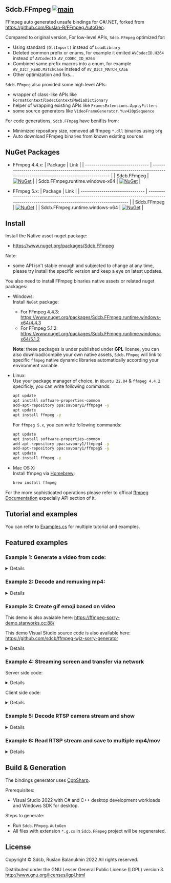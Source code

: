 ## Sdcb.FFmpeg [![main](https://github.com/sdcb/FFmpeg.AutoGen/actions/workflows/main.yml/badge.svg)](https://github.com/sdcb/FFmpeg.AutoGen/actions/workflows/main.yml)
FFmpeg auto generated unsafe bindings for C#/.NET, forked from https://github.com/Ruslan-B/FFmpeg.AutoGen.

Compared to original version, For low-level APIs, `Sdcb.FFmpeg` optimized for:
* Using standard `[DllImport]` instead of `LoadLibrary`
* Deleted common prefix or enums, for example it emited `AVCodecID.H264` instead of `AVCodecID.AV_CODEC_ID_H264`
* Combined same prefix macros into a enum, for example `AV_DICT_READ.MatchCase` instead of `AV_DICT_MATCH_CASE`
* Other optimization and fixs...

`Sdcb.FFmpeg` also provided some high level APIs:
* wrapper of class-like APIs like `FormatContext`/`CodecContext`/`MediaDictionary`
* helper of wrapping existing APIs like `FramesExtensions.ApplyFilters`
* some source generators like `VideoFrameGenerator.Yuv420pSequence`

For code generations, `Sdcb.FFmpeg` have benifits from:
* Minimized repository size, removed all ffmpeg `*.dll` binaries using `bfg`
* Auto download FFmpeg binaries from known existing sources

## NuGet Packages
* FFmpeg 4.4.x:
  | Package                         | Link                                                                                                                            |
  | ------------------------------- | ------------------------------------------------------------------------------------------------------------------------------- |
  | Sdcb.FFmpeg                     | [![NuGet](https://img.shields.io/badge/nuget-4.4.2-blue)](https://www.nuget.org/packages/Sdcb.FFmpeg/4.4.2)                     |
  | Sdcb.FFmpeg.runtime.windows-x64 | [![NuGet](https://img.shields.io/badge/nuget-4.4.3-blue)](https://www.nuget.org/packages/Sdcb.FFmpeg.runtime.windows-x64/4.4.3) |

* FFmpeg 5.x:
  | Package                         | Link                                                                                                                                       |
  | ------------------------------- | ------------------------------------------------------------------------------------------------------------------------------------------ |
  | Sdcb.FFmpeg                     | [![NuGet](https://img.shields.io/nuget/vpre/Sdcb.FFmpeg.svg)](https://nuget.org/packages/Sdcb.FFmpeg)                            |
  | Sdcb.FFmpeg.runtime.windows-x64 | [![NuGet](https://img.shields.io/nuget/v/Sdcb.FFmpeg.runtime.windows-x64.svg)](https://nuget.org/packages/Sdcb.FFmpeg.runtime.windows-x64) |


## Install

Install the Native asset nuget package:
* https://www.nuget.org/packages/Sdcb.FFmpeg

Note: 
* some API isn't stable enough and subjected to change at any time, please try install the specific version and keep a eye on latest updates.

You also need to install FFmpeg binaries native assets or related nuget packages:
- Windows:  
  Install `NuGet` package:
  * For FFmpeg 4.4.3: https://www.nuget.org/packages/Sdcb.FFmpeg.runtime.windows-x64/4.4.3
  * For FFmpeg 5.1.2: https://www.nuget.org/packages/Sdcb.FFmpeg.runtime.windows-x64/5.1.2

  **Note**: these packages is under published under **GPL** license, you can also download/compile your own native assets, `Sdcb.FFmpeg` will link to specific `ffmpeg` native dynamic libraries automatically according your environment variable.

- Linux:  
  Use your package manager of choice, in `Ubuntu 22.04` & `ffmpeg 4.4.2` specificly, you can write following commands:
  ```bash
  apt update
  apt install software-properties-common
  add-apt-repository ppa:savoury1/ffmpeg4 -y
  apt update
  apt install ffmpeg -y
  ```

  For `ffmpeg 5.x`, you can write following commands:
  ```bash
  apt update
  apt install software-properties-common
  add-apt-repository ppa:savoury1/ffmpeg4 -y
  add-apt-repository ppa:savoury1/ffmpeg5 -y
  apt update
  apt install ffmpeg -y
  ```

- Mac OS X:  
  Install ffmpeg via [Homebrew](https://formulae.brew.sh/formula/ffmpeg):
  ```bash
  brew install ffmpeg
  ```

For the more sophisticated operations please refer to offical [ffmpeg Documentation](https://www.ffmpeg.org/documentation.html) expecially API section of it.

## Tutorial and examples

You can refer to [Examples.cs](src/Sdcb.FFmpeg.Tests/Examples.cs) for multiple tutorial and examples.

## Featured examples

### Example 1: Generate a video from code:

<details>

```csharp
// this example is based on Sdcb.FFmpeg 5.1.2
FFmpegLogger.LogWriter = (level, msg) => Console.Write(msg);

using FormatContext fc = FormatContext.AllocOutput(formatName: "mp4");
fc.VideoCodec = Codec.CommonEncoders.Libx264;
MediaStream vstream = fc.NewStream(fc.VideoCodec);
using CodecContext vcodec = new CodecContext(fc.VideoCodec)
{
	Width = 800,
	Height = 600,
	TimeBase = new AVRational(1, 30),
	PixelFormat = AVPixelFormat.Yuv420p,
	Flags = AV_CODEC_FLAG.GlobalHeader, 
};
vcodec.Open(fc.VideoCodec);
vstream.Codecpar!.CopyFrom(vcodec);
vstream.TimeBase = vcodec.TimeBase;

string outputPath = Path.Combine(Environment.GetFolderPath(Environment.SpecialFolder.Desktop), "muxing.mp4");
fc.DumpFormat(streamIndex: 0, outputPath, isOutput: true);

using IOContext io = IOContext.OpenWrite(outputPath);
fc.Pb = io;
fc.WriteHeader();
VideoFrameGenerator.Yuv420pSequence(vcodec.Width, vcodec.Height, 600)
	.ConvertFrames(vcodec)
	.EncodeAllFrames(fc, null, vcodec)
	.WriteAll(fc);
fc.WriteTrailer();
```
</details>

### Example 2: Decode and remuxing mp4:

<details>

```csharp
// this example is based on Sdcb.FFmpeg 4.4.2
void A7r3VideoToWechat(string mp4Path)
{
	using FormatContext inFc = FormatContext.OpenInputUrl(mp4Path);
	inFc.LoadStreamInfo();

	// prepare input stream/codec
	MediaStream inAudioStream = inFc.GetAudioStream();
	using CodecContext audioDecoder = new(Codec.FindDecoderById(inAudioStream.Codecpar!.CodecId));
	audioDecoder.FillParameters(inAudioStream.Codecpar);
	audioDecoder.Open();
	audioDecoder.ChannelLayout = (ulong)ffmpeg.av_get_default_channel_layout(audioDecoder.Channels);

	MediaStream inVideoStream = inFc.GetVideoStream();
	using CodecContext videoDecoder = new(Codec.FindDecoderByName("h264_qsv"));
	videoDecoder.FillParameters(inVideoStream.Codecpar!);
	videoDecoder.Open();

	// dest file
	string destFile = Path.Combine(Path.GetDirectoryName(mp4Path)!, Path.GetFileNameWithoutExtension(mp4Path) + "_wechat.mp4");
	using FormatContext outFc = FormatContext.AllocOutput(fileName: destFile);

	// dest encoder and streams
	outFc.AudioCodec = Codec.CommonEncoders.AAC;
	MediaStream outAudioStream = outFc.NewStream(outFc.AudioCodec);
	using CodecContext audioEncoder = new(outFc.AudioCodec)
	{
		Channels = 1,
		SampleFormat = outFc.AudioCodec.Value.NegociateSampleFormat(AVSampleFormat.Fltp),
		SampleRate = outFc.AudioCodec.Value.NegociateSampleRates(48000),
		BitRate = 48000
	};
	audioEncoder.ChannelLayout = (ulong)ffmpeg.av_get_default_channel_layout(audioEncoder.Channels);
	audioEncoder.TimeBase = new AVRational(1, audioEncoder.SampleRate);
	audioEncoder.Open(outFc.AudioCodec);
	outAudioStream.Codecpar!.CopyFrom(audioEncoder);

	outFc.VideoCodec = Codec.FindEncoderByName("libx264");
	MediaStream outVideoStream = outFc.NewStream(outFc.VideoCodec);
	using VideoFilterContext vfilter = VideoFilterContext.Create(inVideoStream, "scale=1024:-1");
	using CodecContext videoEncoder = new(outFc.VideoCodec)
	{
		Flags = AV_CODEC_FLAG.GlobalHeader,
		ThreadCount = Environment.ProcessorCount, 
		ThreadType = ffmpeg.FF_THREAD_FRAME,
	};
	vfilter.ConfigureEncoder(videoEncoder);
	var dict = new MediaDictionary
	{
		["crf"] = "30",
		["preset"] = "veryslow"
	};
	videoEncoder.Open(outFc.VideoCodec, dict);
	dict.Dump();
	outVideoStream.Codecpar!.CopyFrom(videoEncoder);
	outVideoStream.TimeBase = videoEncoder.TimeBase;

	// begin write
	using IOContext io = IOContext.OpenWrite(destFile);
	outFc.Pb = io;
	outFc.WriteHeader();

	MediaThreadQueue<Frame> decodingQueue = inFc
		.ReadPackets(inVideoStream.Index, inAudioStream.Index)
		.DecodeAllPackets(inFc, audioDecoder, videoDecoder)
		.ToThreadQueue(cancellationToken: QueryCancelToken, boundedCapacity: 64);

	MediaThreadQueue<Packet> encodingQueue = decodingQueue.GetConsumingEnumerable()
		.ApplyVideoFilters(vfilter)
		.ConvertAllFrames(audioEncoder, videoEncoder)
		.AudioFifo(audioEncoder)
		.EncodeAllFrames(outFc, audioEncoder, videoEncoder)
		.ToThreadQueue(cancellationToken: QueryCancelToken);

	CancellationTokenSource end = new();
	QueryCancelToken.Register(() => end.Cancel());
	Dictionary<int, PtsDts> ptsDts = new();
	Task.Run(async () =>
	{
		double totalDuration = Math.Max(inVideoStream.GetDurationInSeconds(), inAudioStream.GetDurationInSeconds());
		try
		{
			while (!end.IsCancellationRequested)
			{
				Log();
				await Task.Delay(1000, end.Token);
			}
		}
		finally
		{
			Log();
		}

		void Log() => Console.WriteLine($"{GetStatusText()}, dec/enc queue: {decodingQueue.Count}/{encodingQueue.Count}");
		string GetStatusText() => $"{(outVideoStream.TimeBase * ptsDts.GetValueOrDefault(outVideoStream.Index, PtsDts.Default).Dts).ToDouble():F2} of {totalDuration:F2}";
	});
	encodingQueue.GetConsumingEnumerable()
		.RecordPtsDts(ptsDts)
		.WriteAll(outFc);
	end.Cancel();
	outFc.WriteTrailer();
}
```
</details>

### Example 3: Create gif emoji based on video

This demo is also avaiable here: https://ffmpeg-sorry-demo.starworks.cc:88/

This demo Visual Studio source code is also available here: https://github.com/sdcb/ffmpeg-wjz-sorry-generator

<details>

```csharp
// This example is initially written based on Sdcb.FFmpeg 4.4.3 + Vortice.Direct2D1
#nullable enable

void Main()
{
	FFmpegLogger.LogWriter = (level, msg) => Console.Write(msg);
	byte[] videoBytes = CreateGif(239, 239, timebase: new AVRational(1, 30), duration: new AVRational(1, 1), RenderOneFrame);
	File.WriteAllBytes(Path.Combine(Environment.GetFolderPath(Environment.SpecialFolder.Desktop), "muxing.gif"), videoBytes);
	Util.Image(videoBytes, Util.ScaleMode.Unscaled).Dump(videoBytes.Length.ToString());
}

static void RenderOneFrame(VideoTime time, ID2D1RenderTarget ctx, DxRes res)
{
	using IDWriteTextFormat font = res.DWriteFactory.CreateTextFormat("Consolas", 40.0f);
	ctx.Clear(Colors.Transparent);
	ctx.Transform = Matrix3x2.CreateRotation(time.Percent * MathF.PI * 2, new Vector2(ctx.Size.Width / 2, ctx.Size.Height / 2));
	using var layout = res.DWriteFactory.CreateTextLayout("Test1234!", font, int.MaxValue, int.MaxValue);
	ctx.DrawTextLayout(new Vector2(ctx.Size.Width / 2 - layout.Metrics.Width / 2, ctx.Size.Height / 2 - layout.Metrics.Height / 2), layout, res.GetColor(Colors.Red));
}

public static byte[] CreateGif(int width, int height, AVRational timebase, AVRational duration, FrameRendererDelegate frameRenderer)
{
    using FormatContext fc = FormatContext.AllocOutput(formatName: "gif");
    fc.VideoCodec = Codec.FindEncoderById(AVCodecID.Gif);
    MediaStream vstream = fc.NewStream(fc.VideoCodec);
    using CodecContext vcodec = new CodecContext(fc.VideoCodec)
    {
        Width = width,
        Height = height,
        TimeBase = timebase,
        PixelFormat = AVPixelFormat.Pal8,
    };
    vcodec.Open(fc.VideoCodec);
    vstream.Codecpar!.CopyFrom(vcodec);
    vstream.TimeBase = vcodec.TimeBase;

    using DynamicIOContext io = IOContext.OpenDynamic();
    fc.Pb = io;
    fc.WriteHeader();
	int frameCount = (int)Math.Ceiling(duration.ToDouble() / timebase.ToDouble());
    RenderAll(vcodec, frameRenderer, frameCount: frameCount)
		//.ConvertFrames(vcodec)
		.ApplyVideoFilters(timebase, AVPixelFormat.Pal8, $"scale=flags=lanczos,split[s0][s1];[s0]palettegen[p];[s1][p]paletteuse")
        .EncodeAllFrames(fc, null, vcodec)
        .WriteAll(fc);
    fc.WriteTrailer();
    return io.GetBuffer().ToArray();

	static IEnumerable<Frame> RenderAll(CodecContext codecCtx, FrameRendererDelegate frameRenderer, int frameCount)
	{
		using DxRes basic = new(codecCtx.Width, codecCtx.Height);
		using VideoFrameConverter frameConverter = new();
		using Frame rgbFrame = new Frame()
		{
			Width = codecCtx.Width,
			Height = codecCtx.Height,
			Format = (int)AVPixelFormat.Bgra
		};
		using Frame refFrame = new();

		for (int i = 0; i < frameCount; ++i)
		{
			ID2D1RenderTarget ctx = basic.RenderTarget;
			VideoTime time = new(i, TimeSpan.FromSeconds(1.0 * i * codecCtx.TimeBase.Num / codecCtx.TimeBase.Den), frameCount);
			ctx.BeginDraw();
			frameRenderer(time, ctx, basic);
			ctx.EndDraw();

			using (IWICBitmapLock bmpLock = basic.WicBmp.Lock(BitmapLockFlags.Read))
			{
				rgbFrame.Data._0 = bmpLock.Data.DataPointer;
				rgbFrame.Linesize[0] = bmpLock.Data.Pitch;
				refFrame.Ref(rgbFrame);
				yield return refFrame;
			}
		}
	}
}

public delegate void FrameRendererDelegate(VideoTime time, ID2D1RenderTarget ctx, DxRes res);

public record struct VideoTime(int Frame, TimeSpan Elapsed, int TotalFrame)
{
	public float Percent => 1.0f * Frame / TotalFrame;
}

public class DxRes : IDisposable
{
    public readonly IWICImagingFactory WicFactory = new IWICImagingFactory();
    public readonly ID2D1Factory2 D2dFactory = D2D1.D2D1CreateFactory<ID2D1Factory2>();
    public readonly IWICBitmap WicBmp;
    public readonly ID2D1RenderTarget RenderTarget;
    private readonly ID2D1SolidColorBrush DefaultColor;
    public readonly IDWriteFactory DWriteFactory = DWrite.DWriteCreateFactory<IDWriteFactory>();

    public DxRes(int width, int height)
    {
        WicBmp = WicFactory.CreateBitmap(width, height, Vortice.WIC.PixelFormat.Format32bppPBGRA, BitmapCreateCacheOption.CacheOnLoad);
        RenderTarget = D2dFactory.CreateWicBitmapRenderTarget(WicBmp, new RenderTargetProperties(new Vortice.DCommon.PixelFormat(Format.B8G8R8A8_UNorm, Vortice.DCommon.AlphaMode.Premultiplied)));
        DefaultColor = RenderTarget.CreateSolidColorBrush(Colors.CornflowerBlue);
    }

    public ID2D1SolidColorBrush GetColor(Color4 color)
	{
		DefaultColor.Color = color;
		return DefaultColor;
	}

	public void Dispose()
	{
		DefaultColor.Dispose();
		RenderTarget.Dispose();
		WicBmp.Dispose();
		D2dFactory.Dispose();
		WicFactory.Dispose();
		DWriteFactory.Dispose();
	}
}
```
</details>

### Example 4: Streaming screen and transfer via network

Server side code:

<details>

```csharp
// This example was initially written based on Sdcb.FFmpeg 4.4.3 & Sdcb.ScreenCapture
void Main()
{
	StartService(QueryCancelToken);
}

void StartService(CancellationToken cancellationToken = default)
{
	var tcpListener = new TcpListener(IPAddress.Any, 5555);
	cancellationToken.Register(() => tcpListener.Stop());
	tcpListener.Start();

	while (!cancellationToken.IsCancellationRequested)
	{
		TcpClient client = tcpListener.AcceptTcpClient();
		Task.Run(() => ServeClient(client, cancellationToken));
	}
}

void ServeClient(TcpClient tcpClient, CancellationToken cancellationToken = default)
{
	try
	{
		using var _ = tcpClient;
		using NetworkStream stream = tcpClient.GetStream();
		using BinaryWriter writer = new(stream);
		RectI screenSize = ScreenCapture.GetScreenSize(screenId: 0);
		RdpCodecParameter rcp = new(AVCodecID.H264, screenSize.Width, screenSize.Height, AVPixelFormat.Bgr0);

		using CodecContext cc = new(Codec.CommonEncoders.Libx264RGB)
		{
			Width = rcp.Width,
			Height = rcp.Height,
			PixelFormat = rcp.PixelFormat,
			TimeBase = new AVRational(1, 20),
		};
		cc.Open(null, new MediaDictionary
		{
			["crf"] = "30",
			["tune"] = "zerolatency",
			["preset"] = "veryfast"
		});

		writer.Write(rcp.ToArray());
		using Frame source = new();
		foreach (Packet packet in ScreenCapture
			.CaptureScreenFrames(screenId: 0)
			.ToBgraFrame()
			.ConvertFrames(cc)
			.EncodeFrames(cc))
		{
			if (cancellationToken.IsCancellationRequested)
			{
				break;
			}
			writer.Write(packet.Data.Length);
			writer.Write(packet.Data.AsSpan());
		}
	}
	catch (IOException ex)
	{
		// Unable to write data to the transport connection: 远程主机强迫关闭了一个现有的连接。.
		// Unable to write data to the transport connection: 你的主机中的软件中止了一个已建立的连接。
		ex.Dump();
	}
}

public class Filo<T> : IDisposable
{
	private T? Item { get; set; }
	private ManualResetEventSlim Notify { get; } = new ManualResetEventSlim();

	public void Update(T item)
	{
		Item = item;
		Notify.Set();
	}

	public IEnumerable<T> Consume(CancellationToken cancellationToken = default)
	{
		while (!cancellationToken.IsCancellationRequested)
		{
			Notify.Wait(cancellationToken);
			yield return Item!;
		}
	}

	public void Dispose() => Notify.Dispose();
}

public static class BgraFrameExtensions
{
	public static IEnumerable<Frame> ToBgraFrame(this IEnumerable<LockedBgraFrame> bgras)
	{
		using Frame frame = new Frame();
		foreach (LockedBgraFrame bgra in bgras)
		{
			frame.Width = bgra.Width;
			frame.Height = bgra.Height;
			frame.Format = (int)AVPixelFormat.Bgra;
			frame.Data[0] = bgra.DataPointer;
			frame.Linesize[0] = bgra.RowPitch;
			yield return frame;
		}
	}
}

record RdpCodecParameter(AVCodecID CodecId, int Width, int Height, AVPixelFormat PixelFormat)
{
	public byte[] ToArray()
	{
		byte[] data = new byte[16];
		Span<byte> span = data.AsSpan();
		BinaryPrimitives.WriteInt32LittleEndian(span, (int)CodecId);
		BinaryPrimitives.WriteInt32LittleEndian(span[4..], Width);
		BinaryPrimitives.WriteInt32LittleEndian(span[8..], Height);
		BinaryPrimitives.WriteInt32LittleEndian(span[12..], (int)PixelFormat);
		return data;
	}
}
```
</details>

Client side code:

<details>

```csharp
// This example was initially written based on Sdcb.FFmpeg 4.4.3 & FlysEngine.Desktop
#nullable enable

ManagedBgraFrame? managedFrame = null;
bool cancel = false;

unsafe void Main()
{
	using RenderWindow w = new();
	w.FormClosed += delegate { cancel = true; };
	Task decodingTask = Task.Run(() => DecodeThread(() => (3840, 2160)));

	w.Draw += (_, ctx) =>
	{
		ctx.Clear(Colors.CornflowerBlue);
		if (managedFrame == null) return;

		ManagedBgraFrame frame = managedFrame.Value;

		fixed (byte* ptr = frame.Data)
		{
			//new System.Drawing.Bitmap(frame.Width, frame.Height, frame.RowPitch, System.Drawing.Imaging.PixelFormat.Format32bppPArgb, (IntPtr)ptr).DumpUnscaled();
			BitmapProperties1 props = new(new PixelFormat(Format.B8G8R8A8_UNorm, Vortice.DCommon.AlphaMode.Premultiplied));
			using ID2D1Bitmap bmp = ctx.CreateBitmap(new SizeI(frame.Width, frame.Height), (IntPtr)ptr, frame.RowPitch, props);
			ctx.UnitMode = UnitMode.Dips;
			ctx.DrawBitmap(bmp, 1.0f, InterpolationMode.NearestNeighbor);
		}
	};
	RenderLoop.Run(w, () => w.Render(1, Vortice.DXGI.PresentFlags.None));
}

async Task DecodeThread(Func<(int width, int height)> sizeAccessor)
{
	using TcpClient client = new TcpClient();
	await client.ConnectAsync(IPAddress.Loopback, 5555);
	using NetworkStream stream = client.GetStream();

	using BinaryReader reader = new(stream);
	RdpCodecParameter rcp = RdpCodecParameter.FromSpan(reader.ReadBytes(16));

	using CodecContext cc = new(Codec.FindDecoderById(rcp.CodecId))
	{
		Width = rcp.Width,
		Height = rcp.Height,
		PixelFormat = rcp.PixelFormat,
	};
	cc.Open(null);

	foreach (var frame in reader
		.ReadPackets()
		.DecodePackets(cc)
		.ConvertVideoFrames(sizeAccessor, AVPixelFormat.Bgra)
		.ToManaged()
		)
	{
		if (cancel) break;
		managedFrame = frame;
	}
}


public static class FramesExtensions
{
	public static IEnumerable<ManagedBgraFrame> ToManaged(this IEnumerable<Frame> bgraFrames, bool unref = true)
	{
		foreach (Frame frame in bgraFrames)
		{
			int rowPitch = frame.Linesize[0];
			int length = rowPitch * frame.Height;
			byte[] buffer = new byte[length];
			Marshal.Copy(frame.Data._0, buffer, 0, length);
			ManagedBgraFrame managed = new(buffer, length, length / frame.Height);
			if (unref) frame.Unref();
			yield return managed;
		}
	}
}

public record struct ManagedBgraFrame(byte[] Data, int Length, int RowPitch)
{
	public int Width => RowPitch / BytePerPixel;
	public int Height => Length / RowPitch;

	public const int BytePerPixel = 4;
}


public static class ReadPacketExtensions
{
	public static IEnumerable<Packet> ReadPackets(this BinaryReader reader)
	{
		using Packet packet = new();
		while (true)
		{
			int packetSize = reader.ReadInt32();
			if (packetSize == 0) yield break;

			byte[] data = reader.ReadBytes(packetSize);
			GCHandle dataHandle = GCHandle.Alloc(data, GCHandleType.Pinned);
			try
			{
				packet.Data = new DataPointer(dataHandle.AddrOfPinnedObject(), packetSize);
				yield return packet;
			}
			finally
			{
				dataHandle.Free();
			}
		}
	}
}

record RdpCodecParameter(AVCodecID CodecId, int Width, int Height, AVPixelFormat PixelFormat)
{
	public static RdpCodecParameter FromSpan(ReadOnlySpan<byte> data)
	{
		return new RdpCodecParameter(
			CodecId: (AVCodecID)BinaryPrimitives.ReadInt32LittleEndian(data),
			Width: BinaryPrimitives.ReadInt32LittleEndian(data[4..]),
			Height: BinaryPrimitives.ReadInt32LittleEndian(data[8..]),
			PixelFormat: (AVPixelFormat)BinaryPrimitives.ReadInt32LittleEndian(data[12..]));
	}
}
```
</details>

### Example 5: Decode RTSP camera stream and show

<details>

```csharp
// This example was initially written using Sdcb.FFmpeg 4.4.3 & Vortice.Direct2D1
#nullable enable

FFmpegBmp? ffBmp = null;
FFmpegBmp? lastFFbmp = null;
FFmpegLogger.LogWriter = (level, msg) => Util.FixedFont(msg).Dump();
CancellationTokenSource cts = new ();

using RenderWindow w = new();
Task.Run(() => DecodeRTSP(Util.GetPassword("home-rtsp-ipc"), cts.Token));
w.Draw += (_, ctx) =>
{
	if (ffBmp == null) return;
	if (lastFFbmp == ffBmp) return;

	GCHandle handle = GCHandle.Alloc(ffBmp.Data, GCHandleType.Pinned);
	try
	{
		using ID2D1Bitmap bmp = ctx.CreateBitmap(new SizeI(ffBmp.Width, ffBmp.Height), handle.AddrOfPinnedObject(), ffBmp.RowPitch, new BitmapProperties(new Vortice.DCommon.PixelFormat(Format.B8G8R8A8_UNorm, Vortice.DCommon.AlphaMode.Premultiplied)));
		lastFFbmp = ffBmp;
		Size clientSize = ctx.Size;
		float top = (clientSize.Height - ffBmp.Height) / 2;
		ctx.Transform = Matrix3x2.CreateTranslation(0, top);
		ctx.DrawBitmap(bmp, 1.0f, InterpolationMode.Linear);
	}
	finally
	{
		handle.Free();
	}
};
w.FormClosing += delegate { cts.Cancel(); };
RenderLoop.Run(w, () => w.Render(1, Vortice.DXGI.PresentFlags.None));

void DecodeRTSP(string url, CancellationToken cancellationToken = default)
{
	using FormatContext fc = FormatContext.OpenInputUrl(url);
	fc.LoadStreamInfo();
	MediaStream videoStream = fc.GetVideoStream();
	
	using CodecContext videoDecoder = new CodecContext(Codec.FindDecoderByName("hevc_qsv"));
	videoDecoder.FillParameters(videoStream.Codecpar!);
	videoDecoder.Open();
	
	var dc = new DumpContainer().Dump();
	foreach (Frame frame in fc
		.ReadPackets(videoStream.Index)
		.DecodePackets(videoDecoder)
		.ConvertVideoFrames(() => new (w.ClientSize.Width, w.ClientSize.Width * videoDecoder.Height / videoDecoder.Width), AVPixelFormat.Bgr0))
	{
		if (cancellationToken.IsCancellationRequested) break;
		
		try
		{
			byte[] data = new byte[frame.Linesize[0] * frame.Height];
			Marshal.Copy(frame.Data._0, data, 0, data.Length);
			ffBmp = new FFmpegBmp(frame.Width, frame.Height, frame.Linesize[0], data);
		}
		finally
		{
			frame.Unref();
		}
	}
}

public record FFmpegBmp(int Width, int Height, int RowPitch, byte[] Data);
```
</details>

### Example 6: Read RTSP stream and save to multiple mp4/mov

<details>

```csharp
// The example was initially written using Sdcb.FFmpeg 4.4.3
FFmpegLogger.LogWriter = (level, msg) => Console.Write(Util.FixedFont(msg));

using FormatContext inFc = FormatContext.OpenInputUrl(Util.GetPassword("home-rtsp-ipc"));
inFc.LoadStreamInfo();
MediaStream inAudioStream = inFc.GetAudioStream();
MediaStream inVideoStream = inFc.GetVideoStream();
long gpts_v = 0, gpts_a = 0, gdts_v = 0, gdts_a = 0;

while (!QueryCancelToken.IsCancellationRequested)
{
	using FormatContext outFc = FormatContext.AllocOutput(formatName: "mov");
	string dir = Path.Combine(Environment.GetFolderPath(Environment.SpecialFolder.Desktop), "rtsp", DateTime.Now.ToString("yyyy-MM-dd"));
	Directory.CreateDirectory(dir.Dump());
	using IOContext io = IOContext.OpenWrite(Path.Combine(dir, $"{DateTime.Now:HHmmss}.mov"));
	outFc.Pb = io;

	MediaStream videoStream = outFc.NewStream(Codec.FindEncoderById(inVideoStream.Codecpar!.CodecId));
	videoStream.Codecpar!.CopyFrom(inVideoStream.Codecpar);
	videoStream.TimeBase = inVideoStream.RFrameRate.Inverse();
	videoStream.SampleAspectRatio = inVideoStream.SampleAspectRatio;

	MediaStream audioStream = outFc.NewStream(Codec.FindEncoderById(inAudioStream.Codecpar!.CodecId));
	audioStream.Codecpar!.CopyFrom(inAudioStream.Codecpar);
	audioStream.TimeBase = inAudioStream.TimeBase;
	audioStream.Codecpar.ChannelLayout = (ulong)ffmpeg.av_get_default_channel_layout(inAudioStream.Codecpar.Channels);

	outFc.WriteHeader();
	
	FilterPackets(inFc.ReadPackets(inAudioStream.Index, inVideoStream.Index), videoFrameCount: 60 * 20)
		.WriteAll(outFc);
	outFc.WriteTrailer();

	IEnumerable<Packet> FilterPackets(IEnumerable<Packet> packets, int videoFrameCount)
	{
		long pts_v = gpts_v, pts_a = gpts_a, dts_v = gdts_v, dts_a = gdts_a;
		long[] buffer = new long[200];
		long ithreshold = -1;
		int videoFrame = 0;

		foreach (Packet pkt in packets)
		{
			pkt.StreamIndex = pkt.StreamIndex == inAudioStream.Index ?
					audioStream.Index :
					videoStream.Index;
			if (pkt.StreamIndex == inAudioStream.Index)
			{
				// audio
				(gpts_a, gdts_a, pkt.Pts, pkt.Dts) = (pkt.Pts, pkt.Dts, pkt.Pts - pts_a, pkt.Dts - dts_a);
				pkt.RescaleTimestamp(inAudioStream.TimeBase, audioStream.TimeBase);
			}
			else
			{
				// video
				if (videoFrame < buffer.Length)
				{
					buffer[videoFrame] = pkt.Data.Length;
					ithreshold = -1;
				}
				else if (videoFrame == buffer.Length)
				{
					ithreshold = buffer.Order().ToArray()[buffer.Length / 2] * 4;
				}
				
				if (videoFrame >= videoFrameCount && pkt.Data.Length > ithreshold)
				{
					break;
				}

				(gpts_v, gdts_v, pkt.Pts, pkt.Dts) = (pkt.Pts, pkt.Dts, pkt.Pts - pts_v, pkt.Dts - dts_v);
				pkt.RescaleTimestamp(inVideoStream.TimeBase, videoStream.TimeBase);
				videoFrame++;
			}
			yield return pkt;
		}
	}
}
```
</details>

## Build & Generation

The bindings generator uses [CppSharp](https://github.com/mono/CppSharp).

Prerequisites:
 - Visual Studio 2022 with C# and C++ desktop development workloads and Windows SDK for desktop.

Steps to generate:
- Run ```Sdcb.FFmpeg.AutoGen```
- All files with extension ```*.g.cs```  in ```Sdcb.FFmpeg``` project will be regenerated.


## License

Copyright © Sdcb, Ruslan Balanukhin 2022
All rights reserved.

Distributed under the GNU Lesser General Public License (LGPL) version 3.  
http://www.gnu.org/licenses/lgpl.html
